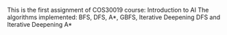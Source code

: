 This is the first assignment of COS30019 course: Introduction to AI
The algorithms implemented: BFS, DFS, A*, GBFS, Iterative Deepening DFS and Iterative Deepening A*

